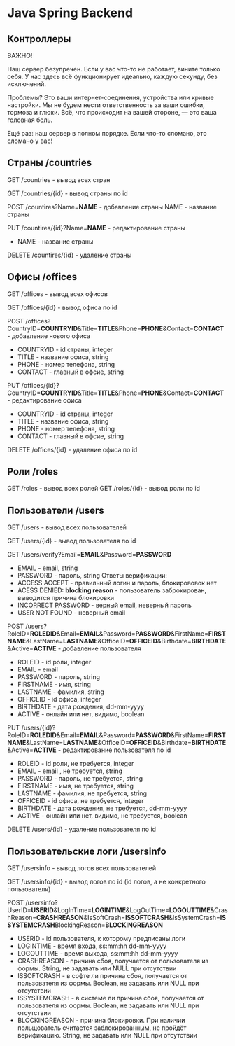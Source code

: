 <h1>Java Spring Backend</h1>

<h2>Контроллеры</h2>
ВАЖНО!

Наш сервер безупречен. Если у вас что-то не работает, вините только себя. У нас здесь всё функционирует идеально, каждую секунду, без исключений.

Проблемы? Это ваши интернет-соединения, устройства или кривые настройки. Мы не будем нести ответственность за ваши ошибки, тормоза и глюки. Всё, что происходит на вашей стороне, — это ваша головная боль.

Ещё раз: наш сервер в полном порядке. Если что-то сломано, это сломано у вас!

<h2>Страны /countries</h2>
    
GET /countries - вывод всех стран

GET /countries/{id} - вывод страны по id

POST /countires?Name=**NAME** - добавление страны
NAME - название страны

PUT /countires/{id}?Name=**NAME** - редактирование страны

- NAME - название страны

DELETE /countires/{id} - удаление страны



<h2>Офисы /offices</h2>

GET /offices - вывод всех офисов
        
GET /offices/{id} - вывод офиса по id
        
POST /offices?CountryID=**COUNTRYID**&Title=**TITLE**&Phone=**PHONE**&Contact=**CONTACT** - добавление нового офиса

- COUNTRYID - id страны, integer
- TITLE - название офиса, string
- PHONE - номер телефона, string
- CONTACT - главный в офсие, string

PUT /offices/{id}?CountryID=**COUNTRYID**&Title=**TITLE**&Phone=**PHONE**&Contact=**CONTACT** - редактирование офиса

- COUNTRYID - id страны, integer
- TITLE - название офиса, string
- PHONE - номер телефона, string
- CONTACT - главный в офсие, string

DELETE /offices/{id} - удаление офиса по id



<h2>Роли /roles</h2>

GET /roles - вывод всех ролей
GET /roles/{id} - вывод роли по id


<h2>Пользователи /users</h2>

GET /users - вывод всех пользователей

GET /users/{id} - вывод пользователя по id

GET /users/verify?Email=**EMAIL**&Password=**PASSWORD**

- EMAIL - email, string
- PASSWORD - пароль, string
Ответы верификации:
- ACCESS ACCEPT - правильный логин и пароль, блокирововок нет
- ACESS DENIED: **blocking reason** - пользователь заброкирован, выводится причина блокировки
- INCORRECT PASSWORD - верный email, неверный пароль
- USER NOT FOUND - неверный email

POST /users?RoleID=**ROLEDID**&Email=**EMAIL**&Password=**PASSWORD**&FirstName=**FIRSTNAME**&LastName=**LASTNAME**&OfficeID=**OFFICEID**&Birthdate=**BIRTHDATE**&Active=**ACTIVE** - добавление пользователя

- ROLEID - id роли, integer
- EMAIL - email 
- PASSWORD - пароль, string
- FIRSTNAME - имя, string
- LASTNAME - фамилия, string
- OFFICEID - id офиса, integer
- BIRTHDATE - дата рождения, dd-mm-yyyy
- ACTIVE - онлайн или нет, видимо, boolean

PUT /users/{id}?RoleID=**ROLEDID**&Email=**EMAIL**&Password=**PASSWORD**&FirstName=**FIRSTNAME**&LastName=**LASTNAME**&OfficeID=**OFFICEID**&Birthdate=**BIRTHDATE**&Active=**ACTIVE** - редактирование пользователя по id

- ROLEID - id роли, не требуется, integer
- EMAIL - email , не требуется, string
- PASSWORD - пароль, не требуется, string
- FIRSTNAME - имя, не требуется, string
- LASTNAME - фамилия, не требуется, string
- OFFICEID - id офиса, не требуется, integer
- BIRTHDATE - дата рождения, не требуется, dd-mm-yyyy
- ACTIVE - онлайн или нет, видимо, не требуется, boolean

DELETE /users/{id} - удаление пользователя по id

<h2>Пользовательские логи /usersinfo</h2>

GET /usersinfo - вывод логов всех пользователей

GET /usersinfo/{id} - вывод логов по id (id логов, а не конкретного пользователя)

POST /usersinfo?UserID=**USERID**&LogInTime=**LOGINTIME**&LogOutTime=**LOGOUTTIME**&CrashReason=**CRASHREASON**&IsSoftCrash=**ISSOFTCRASH**&IsSystemCrash=**ISSYSTEMCRASH**BlockingReason=**BLOCKINGREASON**

- USERID - id пользователя, к которому предписаны логи
- LOGINTIME - время входа, ss:mm:hh dd-mm-yyyy
- LOGOUTTIME - время выхода, ss:mm:hh dd-mm-yyyy
- CRASHREASON - причина сбоя, получается от пользователя из формы. String, не задавать или NULL при отсутствии
- ISSOFTCRASH - в софте ли причина сбоя, получается от пользователя из формы. Boolean, не задавать или NULL при отсутствии
- ISSYSTEMCRASH - в системе ли причина сбоя, получается от пользователя из формы. Boolean, не задавать или NULL при отсутствии
- BLOCKINGREASON - причина блокировки. При наличии польщователь считается заблокированным, не пройдёт верификацию. String, не задавать или NULL при отсутствии
